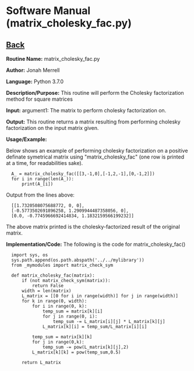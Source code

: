 # Software Manual (matrix_cholesky_fac.py)

## [Back](softwaremanual.md)

**Routine Name:**           matrix_cholesky_fac.py

**Author:** Jonah Merrell

**Language:** Python 3.7.0

**Description/Purpose:** This routine will perform the Cholesky factorization method for square matrices

**Input:** argument1: The matrix to perform cholesky factorization on.<br>

**Output:** This routine returns a matrix resulting from performing cholesky factorization on the input matrix given.

**Usage/Example:**

Below shows an example of performing cholesky factorization on a positive definate symetrical matrix using "matrix_cholesky_fac" (one row is printed at a time, for
 readabilities sake).

      A_ = matrix_cholesky_fac([[3,-1,0],[-1,2,-1],[0,-1,2]])
      for i in range(len(A_)):
          print(A_[i])

Output from the lines above:

      [[1.7320508075688772, 0, 0], 
	  [-0.5773502691896258, 1.2909944487358056, 0], 
	  [0.0, -0.7745966692414834, 1.1832159566199232]]

The above matrix printed is the cholesky-factorized result of the original matrix.

**Implementation/Code:** The following is the code for matrix_cholesky_fac()

      import sys, os
      sys.path.append(os.path.abspath('../../mylibrary'))
      from _mymodules import matrix_check_sym
      
      def matrix_cholesky_fac(matrix):
          if (not matrix_check_sym(matrix)):
              return False
          width = len(matrix)
          L_matrix = [[0 for i in range(width)] for j in range(width)]
          for k in range(0, width):
              for i in range(0, k):
                  temp_sum = matrix[k][i]
                  for j in range(0, i):
                      temp_sum -= L_matrix[i][j] * L_matrix[k][j]
                  L_matrix[k][i] = temp_sum/L_matrix[i][i]
      
              temp_sum = matrix[k][k]
              for j in range(0,k):
                  temp_sum -= pow(L_matrix[k][j],2)
              L_matrix[k][k] = pow(temp_sum,0.5)
      
          return L_matrix
